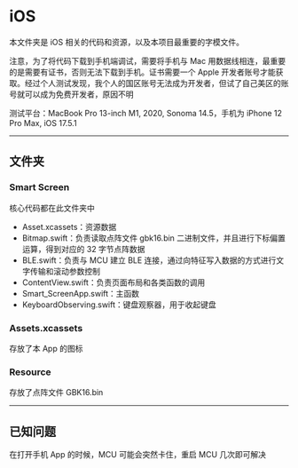 # iOS

本文件夹是 iOS 相关的代码和资源，以及本项目最重要的字模文件。

注意，为了将代码下载到手机端调试，需要将手机与 Mac 用数据线相连，最重要的是需要有证书，否则无法下载到手机。证书需要一个 Apple 开发者账号才能获取。经过个人测试发现，我个人的国区账号无法成为开发者，但试了自己美区的账号就可以成为免费开发者，原因不明

测试平台：MacBook Pro 13-inch M1, 2020, Sonoma 14.5，手机为 iPhone 12 Pro Max, iOS 17.5.1

---

## 文件夹

### Smart Screen

核心代码都在此文件夹中

- Asset.xcassets：资源数据
- Bitmap.swift：负责读取点阵文件 gbk16.bin 二进制文件，并且进行下标偏置运算，得到对应的 32 字节点阵数据
- BLE.swift：负责与 MCU 建立 BLE 连接，通过向特征写入数据的方式进行文字传输和滚动参数控制
- ContentView.swift：负责页面布局和各类函数的调用
- Smart_ScreenApp.swift：主函数
- KeyboardObserving.swift：键盘观察器，用于收起键盘

### Assets.xcassets

存放了本 App 的图标

### Resource

存放了点阵文件 GBK16.bin

---

## 已知问题

在打开手机 App 的时候，MCU 可能会突然卡住，重启 MCU 几次即可解决
